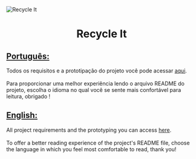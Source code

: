 <img align="center" src="https://ik.imagekit.io/ocq8ayf2ug/recycle-it-cover_FONIIQUTX.svg" alt="Recycle It" />

<h1 id="title" align="center">Recycle It</h1>

<h2><a href="README.pt.md">Português:</a></h2>
<div>
  <div>
    Todos os requisitos e a prototipação do projeto você pode acessar <a href="software-engineering.md">aqui</a>.
  </div>
  <br />
  <div>
    Para proporcionar uma melhor experiência lendo o arquivo README do projeto, escolha o idioma no qual você se sente mais confortável para leitura, obrigado !
  </div>
<div>

<h2><a href="README.en.md">English:</a></h2>
<div>
  <div>
    All project requirements and the prototyping you can access <a href="software-engineering.md">here</a>.
  </div>
  <br />
  <div>
    To offer a better reading experience of the project's README file, choose the language in which you feel most comfortable to read, thank you!
  </div>
<div>
